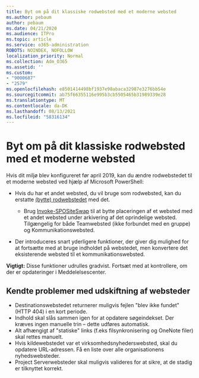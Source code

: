 ```yaml
---
title: Byt om på dit klassiske rodwebsted med et moderne websted
ms.author: pebaum
author: pebaum
ms.date: 04/21/2020
ms.audience: ITPro
ms.topic: article
ms.service: o365-administration
ROBOTS: NOINDEX, NOFOLLOW
localization_priority: Normal
ms.collection: Adm_O365
ms.assetid: ''
ms.custom:
- "9000687"
- "2579"
ms.openlocfilehash: e8501414498bf1937e98abaca32987e3276bb54e
ms.sourcegitcommit: ab75f66355116e995b3cb5505465b31989339e28
ms.translationtype: MT
ms.contentlocale: da-DK
ms.lasthandoff: 08/13/2021
ms.locfileid: "58316134"
---
```

# <a name="swap-your-classic-root-site-with-a-modern-site"></a>Byt om på dit klassiske rodwebsted med et moderne websted

Hvis dit miljø blev konfigureret før april 2019, kan du ændre rodwebstedet til et moderne websted ved hjælp af Microsoft PowerShell:

- Hvis du har et andet websted, du vil bruge som rodwebsted, kan du erstatte [(bytte) rodwebstedet](https://docs.microsoft.com/sharepoint/modern-root-site) med det. 
    - Brug [Invoke-SPOSiteSwap](https://docs.microsoft.com/powershell/module/sharepoint-online/invoke-spositeswap?view=sharepoint-ps) til at bytte placeringen af et websted med et andet websted under arkivering af det oprindelige websted. Tilgængelig for både Teamwebsted (ikke forbundet med en gruppe) og Kommunikationswebsted. 

- Der introduceres snart yderligere funktioner, der giver dig mulighed for at fortsætte med at bruge indholdet på webstedet, men konvertere det eksisterende websted til et kommunikationswebsted. 

**Vigtigt:** Disse funktioner udrulles gradvist. Fortsæt med at kontrollere, om der er opdateringer i Meddelelsescenter. 

## <a name="known-issues-with-swapping-sites"></a>Kendte problemer med udskiftning af websteder

- Destinationswebstedet returnerer muligvis fejlen "blev ikke fundet" (HTTP 404) i en kort periode.
- Indhold skal slås sammen igen for at opdatere søgeindekset. Der kræves ingen manuelle trin – dette udføres automatisk.
- Alt afhængigt af "statiske" links (f.eks filsynkronisering og OneNote filer) skal rettes manuelt.
- Hvis kildewebstedet var et virksomhedsnyhederswebsted, skal du opdatere URL-adressen. Få en liste over alle organisationens nyhedswebsteder.
- Project Serverwebsteder skal muligvis valideres for at sikre, at de stadig er tilknyttet korrekt.
